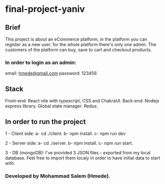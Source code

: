 # final-project-yaniv

## Brief
This project is about an eCommerce platform, in the platform you can register as a new user, for the whole platform there's only one admin.
The customers of the platform can buy, save to cart and checkout products.

### In order to login as an admin:
email: hmede@gmail.com
password: 123456

## Stack
Front-end: React vite with typescript, CSS and ChakraUI.
Back-end: Nodejs express library.
Global state manager: Redux.

## In order to run the project
1 - Client side:
    a- cd ./client.
    b- npm install.
    c- npm run dev

2 - Server side:
    a- cd ./server.
    b- npm install.
    c- npm run start.

3 - DB (mongoDB):
    I've provided 3 JSON files - exported from my local database.
    Feel free to import them localy in order to have initial data to start with.

### Developed by Mohammad Salem (Hmede).


